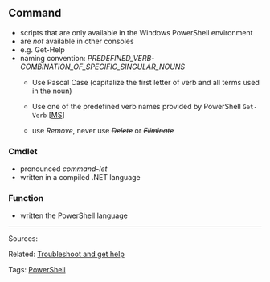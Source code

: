## Command

- scripts that are only available in the Windows PowerShell environment
- are _not_ available in other consoles
- e.g. Get-Help
- naming convention: _PREDEFINED\_VERB_-_COMBINATION\_OF\_SPECIFIC\_SINGULAR\_NOUNS_
  - Use Pascal Case (capitalize the first letter of verb and all terms used in the noun)
  
  - Use one of the predefined verb names provided by PowerShell `Get-Verb` [[MS](https://docs.microsoft.com/en-us/powershell/scripting/developer/cmdlet/approved-verbs-for-windows-powershell-commands?view=powershell-7.2)]
  - use _Remove_, never use _~~Delete~~_ or _~~Eliminate~~_



### Cmdlet

- pronounced _command-let_
- written in a compiled .NET language


### Function

- written the PowerShell language


---


Sources:

Related:
[Troubleshoot and get help](../Troubleshoot%20and%20get%20help.md)

Tags:
[PowerShell](../PowerShell.md)